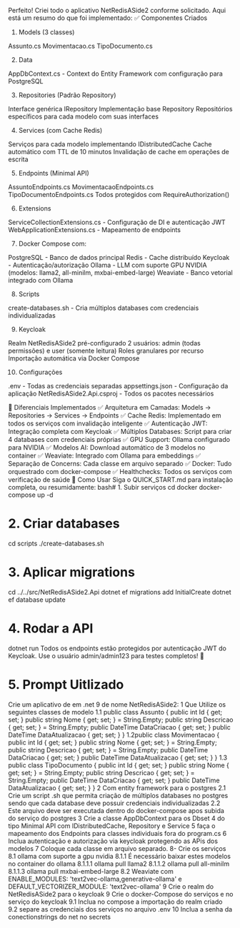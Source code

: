 Perfeito! Criei todo o aplicativo NetRedisASide2 conforme solicitado. Aqui está um resumo do que foi implementado:
✅ Componentes Criados
1. Models (3 classes)

Assunto.cs
Movimentacao.cs
TipoDocumento.cs

2. Data

AppDbContext.cs - Context do Entity Framework com configuração para PostgreSQL

3. Repositories (Padrão Repository)

Interface genérica IRepository<T>
Implementação base Repository<T>
Repositórios específicos para cada modelo com suas interfaces

4. Services (com Cache Redis)

Serviços para cada modelo implementando IDistributedCache
Cache automático com TTL de 10 minutos
Invalidação de cache em operações de escrita

5. Endpoints (Minimal API)

AssuntoEndpoints.cs
MovimentacaoEndpoints.cs
TipoDocumentoEndpoints.cs
Todos protegidos com RequireAuthorization()

6. Extensions

ServiceCollectionExtensions.cs - Configuração de DI e autenticação JWT
WebApplicationExtensions.cs - Mapeamento de endpoints

7. Docker Compose com:

PostgreSQL - Banco de dados principal
Redis - Cache distribuído
Keycloak - Autenticação/autorização
Ollama - LLM com suporte GPU NVIDIA (modelos: llama2, all-minilm, mxbai-embed-large)
Weaviate - Banco vetorial integrado com Ollama

8. Scripts

create-databases.sh - Cria múltiplos databases com credenciais individualizadas

9. Keycloak

Realm NetRedisASide2 pré-configurado
2 usuários: admin (todas permissões) e user (somente leitura)
Roles granulares por recurso
Importação automática via Docker Compose

10. Configurações

.env - Todas as credenciais separadas
appsettings.json - Configuração da aplicação
NetRedisASide2.Api.csproj - Todos os pacotes necessários

🎯 Diferenciais Implementados
✅ Arquitetura em Camadas: Models → Repositories → Services → Endpoints
✅ Cache Redis: Implementado em todos os serviços com invalidação inteligente
✅ Autenticação JWT: Integração completa com Keycloak
✅ Múltiplos Databases: Script para criar 4 databases com credenciais próprias
✅ GPU Support: Ollama configurado para NVIDIA
✅ Modelos AI: Download automático de 3 modelos no container
✅ Weaviate: Integrado com Ollama para embeddings
✅ Separação de Concerns: Cada classe em arquivo separado
✅ Docker: Tudo orquestrado com docker-compose
✅ Healthchecks: Todos os serviços com verificação de saúde
🚀 Como Usar
Siga o QUICK_START.md para instalação completa, ou resumidamente:
bash# 1. Subir serviços
cd docker
docker-compose up -d

# 2. Criar databases
cd scripts
./create-databases.sh

# 3. Aplicar migrations
cd ../../src/NetRedisASide2.Api
dotnet ef migrations add InitialCreate
dotnet ef database update

# 4. Rodar a API
dotnet run
Todos os endpoints estão protegidos por autenticação JWT do Keycloak. Use o usuário admin/admin123 para testes completos! 🔐

# 5. Prompt Uitlizado
Crie um aplicativo de em .net 9 de nome NetRedisASide2:
1 Que Utilize os seguintes classes de modelo 
1.1 
public class Assunto
{
    public int Id { get; set; }
    public string Nome { get; set; } = String.Empty;
    public string Descricao { get; set; } = String.Empty;
    public DateTime DataCriacao { get; set; }
    public DateTime DataAtualizacao { get; set; }
}
1.2public class Movimentacao
{
    public int Id { get; set; }
    public string Nome { get; set; } = String.Empty;
    public string Descricao { get; set; } = String.Empty;
    public DateTime DataCriacao { get; set; }
    public DateTime DataAtualizacao { get; set; }
}
1.3 public class TipoDocumento
{
    public int Id { get; set; }
    public string Nome { get; set; } = String.Empty;
    public string Descricao { get; set; } = String.Empty;
    public DateTime DataCriacao { get; set; }
    public DateTime DataAtualizacao { get; set; }
}
2 Com entity framework para o postgres 
2.1 Crie um script .sh que permita criação de múltiplos databases no postgres sendo que cada database deve possuir credenciais individualizadas
2.2 Este arquivo deve ser executada dentro do docker-compose apos subida do serviço do postgres
3 Crie a classe  AppDbContext para os Dbset
4 do tipo Minimal API com IDistributedCache, Repository e Service
5 faça o mapeamento dos Endpoints para classes individuais fora do program.cs
6 Inclua autenticação e autorização via keycloak protegendo as APis dos modelos
7 Coloque cada classe em arquivo separado.
8- Crie os serviços
8.1 ollama com suporte a gpu nvidia
8.1.1  É necessário baixar estes modelos no container do ollama
8.1.1.1 ollama pull llama2
8.1.1.2 ollama pull all-minilm
8.1.1.3 ollama pull mxbai-embed-large
8.2 Weaviate com ENABLE_MODULES: 'text2vec-ollama,generative-ollama' e  DEFAULT_VECTORIZER_MODULE: 'text2vec-ollama'
9 Crie o realm do NetRedisASide2 para o keycloak
9 Crie o docker-Compose do serviços e no serviço do keycloak
9.1 Inclua no compose a importação do realm criado
9.2 separe as credenciais dos serviços no arquivo .env
10 Inclua a senha da conectionstrings do net no secrets

